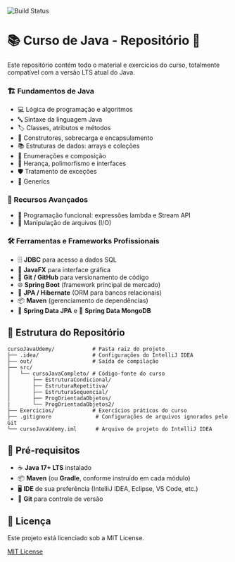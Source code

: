 ![Build Status](https://github.com/devCaiquedePaula/cursoJavaUdemy/actions/workflows/workflow.yaml/badge.svg?branch=master)

# 📚 Curso de Java - Repositório 🚀
Este repositório contém todo o material e exercícios do curso, totalmente compatível com a versão LTS atual do Java.

### 🏗️ Fundamentos de Java

- 💻 Lógica de programação e algoritmos  
- 🔤 Sintaxe da linguagem Java  
- 🏷️ Classes, atributos e métodos  
- 🔧 Construtores, sobrecarga e encapsulamento  
- 📚 Estruturas de dados: arrays e coleções  
- 🔢 Enumerações e composição  
- 🌳 Herança, polimorfismo e interfaces  
- 🛡️ Tratamento de exceções  
- 🎯 Generics  

### 🚀 Recursos Avançados

- 🧩 Programação funcional: expressões lambda e Stream API  
- 📂 Manipulação de arquivos (I/O)  

### 🛠️ Ferramentas e Frameworks Profissionais

- 🗄️ **JDBC** para acesso a dados SQL  
- 🎨 **JavaFX** para interface gráfica  
- 🔧 **Git / GitHub** para versionamento de código  
- 🌐 **Spring Boot** (framework principal de mercado)  
- 🔗 **JPA / Hibernate** (ORM para bancos relacionais)  
- 📦 **Maven** (gerenciamento de dependências)  
- 🐘 **Spring Data JPA** e 🧱 **Spring Data MongoDB**  

## 📁 Estrutura do Repositório

```plaintext
cursoJavaUdemy/            # Pasta raiz do projeto
├── .idea/                 # Configurações do IntelliJ IDEA
├── out/                   # Saída de compilação
├── src/
│   └── cursoJavaCompleto/ # Código-fonte do curso
│       ├── EstruturaCondicional/
│       ├── EstruturaRepetitiva/
│       ├── EstruturaSequencial/
│       ├── ProgOrientadaObjetos/
|       └── ProgOrientadaObjetos2/
├── Exercicios/            # Exercícios práticos do curso
├── .gitignore              # Configurações de arquivos ignorados pelo Git
└── cursoJavaUdemy.iml      # Arquivo de projeto do IntelliJ IDEA
````

## 🚀 Pré-requisitos
- ☕ **Java 17+ LTS** instalado
- 📦 **Maven** (ou **Gradle**, conforme instruído em cada módulo)
- 🖥️ **IDE** de sua preferência (IntelliJ IDEA, Eclipse, VS Code, etc.)
- 🔀 **Git** para controle de versão

## 📜 Licença

Este projeto está licenciado sob a MIT License.

[MIT License](LICENSE)
